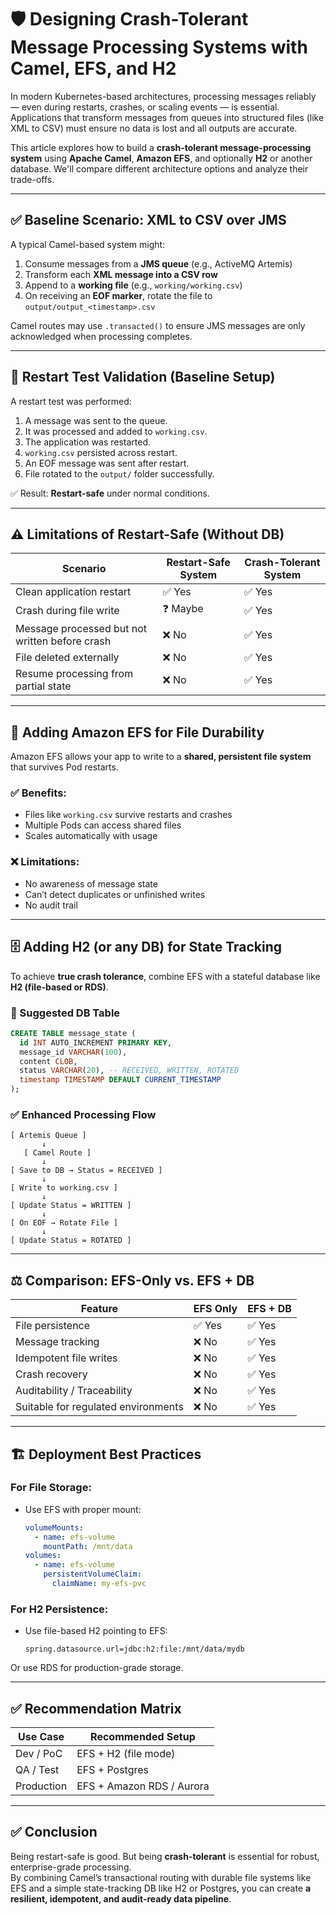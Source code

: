 # 🛡️ Designing Crash-Tolerant Message Processing Systems with Camel, EFS, and H2

In modern Kubernetes-based architectures, processing messages reliably — even during restarts, crashes, or scaling events — is essential. Applications that transform messages from queues into structured files (like XML to CSV) must ensure no data is lost and all outputs are accurate.

This article explores how to build a **crash-tolerant message-processing system** using **Apache Camel**, **Amazon EFS**, and optionally **H2** or another database. We'll compare different architecture options and analyze their trade-offs.

---

## ✅ Baseline Scenario: XML to CSV over JMS

A typical Camel-based system might:

1. Consume messages from a **JMS queue** (e.g., ActiveMQ Artemis)
2. Transform each **XML message into a CSV row**
3. Append to a **working file** (e.g., `working/working.csv`)
4. On receiving an **EOF marker**, rotate the file to `output/output_<timestamp>.csv`

Camel routes may use `.transacted()` to ensure JMS messages are only acknowledged when processing completes.

---

## 🔁 Restart Test Validation (Baseline Setup)

A restart test was performed:

1. A message was sent to the queue.
2. It was processed and added to `working.csv`.
3. The application was restarted.
4. `working.csv` persisted across restart.
5. An EOF message was sent after restart.
6. File rotated to the `output/` folder successfully.

✅ Result: **Restart-safe** under normal conditions.

---

## ⚠️ Limitations of Restart-Safe (Without DB)

| Scenario                                                | Restart-Safe System | Crash-Tolerant System |
|---------------------------------------------------------|---------------------|------------------------|
| Clean application restart                               | ✅ Yes              | ✅ Yes                |
| Crash during file write                                 | ❓ Maybe            | ✅ Yes                |
| Message processed but not written before crash          | ❌ No               | ✅ Yes                |
| File deleted externally                                 | ❌ No               | ✅ Yes                |
| Resume processing from partial state                    | ❌ No               | ✅ Yes                |

---

## 📁 Adding Amazon EFS for File Durability

Amazon EFS allows your app to write to a **shared, persistent file system** that survives Pod restarts.

### ✅ Benefits:
- Files like `working.csv` survive restarts and crashes
- Multiple Pods can access shared files
- Scales automatically with usage

### ❌ Limitations:
- No awareness of message state
- Can’t detect duplicates or unfinished writes
- No audit trail

---

## 🗄️ Adding H2 (or any DB) for State Tracking

To achieve **true crash tolerance**, combine EFS with a stateful database like **H2 (file-based or RDS)**.

### 🔧 Suggested DB Table

```sql
CREATE TABLE message_state (
  id INT AUTO_INCREMENT PRIMARY KEY,
  message_id VARCHAR(100),
  content CLOB,
  status VARCHAR(20), -- RECEIVED, WRITTEN, ROTATED
  timestamp TIMESTAMP DEFAULT CURRENT_TIMESTAMP
);
```

### ✅ Enhanced Processing Flow

```plaintext
[ Artemis Queue ]
       ↓
   [ Camel Route ]
       ↓
[ Save to DB → Status = RECEIVED ]
       ↓
[ Write to working.csv ]
       ↓
[ Update Status = WRITTEN ]
       ↓
[ On EOF → Rotate File ]
       ↓
[ Update Status = ROTATED ]
```

---

## ⚖️ Comparison: EFS-Only vs. EFS + DB

| Feature                                 | EFS Only | EFS + DB |
|----------------------------------------|----------|----------|
| File persistence                       | ✅ Yes   | ✅ Yes   |
| Message tracking                       | ❌ No    | ✅ Yes   |
| Idempotent file writes                 | ❌ No    | ✅ Yes   |
| Crash recovery                         | ❌ No    | ✅ Yes   |
| Auditability / Traceability           | ❌ No    | ✅ Yes   |
| Suitable for regulated environments    | ❌ No    | ✅ Yes   |

---

## 🏗️ Deployment Best Practices

### For File Storage:
- Use EFS with proper mount:
  ```yaml
  volumeMounts:
    - name: efs-volume
      mountPath: /mnt/data
  volumes:
    - name: efs-volume
      persistentVolumeClaim:
        claimName: my-efs-pvc
  ```

### For H2 Persistence:
- Use file-based H2 pointing to EFS:
  ```
  spring.datasource.url=jdbc:h2:file:/mnt/data/mydb
  ```

Or use RDS for production-grade storage.

---

## ✅ Recommendation Matrix

| Use Case                            | Recommended Setup        |
|-------------------------------------|--------------------------|
| Dev / PoC                          | EFS + H2 (file mode)     |
| QA / Test                          | EFS + Postgres           |
| Production                         | EFS + Amazon RDS / Aurora|

---

## ✅ Conclusion

Being restart-safe is good. But being **crash-tolerant** is essential for robust, enterprise-grade processing.  
By combining Camel’s transactional routing with durable file systems like EFS and a simple state-tracking DB like H2 or Postgres, you can create **a resilient, idempotent, and audit-ready data pipeline**.

